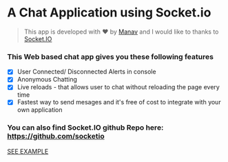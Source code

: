 # A Chat Application using Socket.io

> This app is developed with :heart: by [Manav](www.github.com/ma-9) and I would like to thanks to [Socket.IO](https://socket.io/get-started/chat/)

### This Web based chat app gives you these following features
- [x] User Connected/ Disconnected Alerts in console
- [x] Anonymous Chatting
- [x] Live reloads - that allows user to chat without reloading the page every time
- [x] Fastest way to send mesages and it's free of cost to integrate with your own application

### You can also find Socket.IO github Repo here: https://github.com/socketio

[SEE EXAMPLE](https://i.cloudup.com/transcoded/J4xwRU9DRn.mp4)
